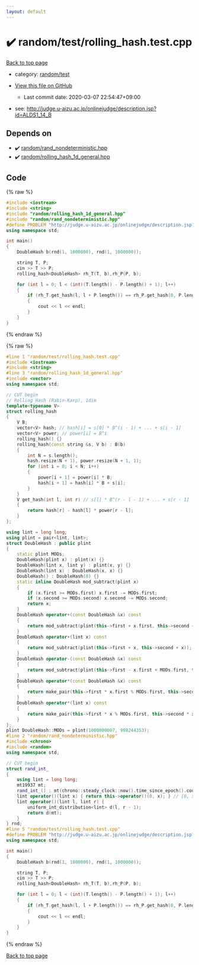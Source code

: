 ```yaml
---
layout: default
---
```


<!-- mathjax config similar to math.stackexchange -->
<script type="text/javascript" async
  src="https://cdnjs.cloudflare.com/ajax/libs/mathjax/2.7.5/MathJax.js?config=TeX-MML-AM_CHTML">
</script>
<script type="text/x-mathjax-config">
  MathJax.Hub.Config({
    TeX: { equationNumbers: { autoNumber: "AMS" }},
    tex2jax: {
      inlineMath: [ ['$','$'] ],
      processEscapes: true
    },
    "HTML-CSS": { matchFontHeight: false },
    displayAlign: "left",
    displayIndent: "2em"
  });
</script>

<script type="text/javascript" src="https://cdnjs.cloudflare.com/ajax/libs/jquery/3.4.1/jquery.min.js"></script>
<script src="https://cdn.jsdelivr.net/npm/jquery-balloon-js@1.1.2/jquery.balloon.min.js" integrity="sha256-ZEYs9VrgAeNuPvs15E39OsyOJaIkXEEt10fzxJ20+2I=" crossorigin="anonymous"></script>
<script type="text/javascript" src="../../../assets/js/copy-button.js"></script>
<link rel="stylesheet" href="../../../assets/css/copy-button.css" />


# :heavy_check_mark: random/test/rolling_hash.test.cpp

<a href="../../../index.html">Back to top page</a>

* category: <a href="../../../index.html#f30c46bc6b7c73d2a504337afafe2518">random/test</a>
* <a href="{{ site.github.repository_url }}/blob/master/random/test/rolling_hash.test.cpp">View this file on GitHub</a>
    - Last commit date: 2020-03-07 22:54:47+09:00


* see: <a href="http://judge.u-aizu.ac.jp/onlinejudge/description.jsp?id=ALDS1_14_B">http://judge.u-aizu.ac.jp/onlinejudge/description.jsp?id=ALDS1_14_B</a>


## Depends on

* :heavy_check_mark: <a href="../../../library/random/rand_nondeterministic.hpp.html">random/rand_nondeterministic.hpp</a>
* :heavy_check_mark: <a href="../../../library/random/rolling_hash_1d_general.hpp.html">random/rolling_hash_1d_general.hpp</a>


## Code

<a id="unbundled"></a>
{% raw %}
```cpp
#include <iostream>
#include <string>
#include "random/rolling_hash_1d_general.hpp"
#include "random/rand_nondeterministic.hpp"
#define PROBLEM "http://judge.u-aizu.ac.jp/onlinejudge/description.jsp?id=ALDS1_14_B"
using namespace std;

int main()
{
    DoubleHash b(rnd(1, 1000000), rnd(1, 1000000));

    string T, P;
    cin >> T >> P;
    rolling_hash<DoubleHash> rh_T(T, b),rh_P(P, b);

    for (int l = 0; l < (int)(T.length() - P.length() + 1); l++)
    {
        if (rh_T.get_hash(l, l + P.length()) == rh_P.get_hash(0, P.length()))
        {
            cout << l << endl;
        }
    }
}

```
{% endraw %}

<a id="bundled"></a>
{% raw %}
```cpp
#line 1 "random/test/rolling_hash.test.cpp"
#include <iostream>
#include <string>
#line 3 "random/rolling_hash_1d_general.hpp"
#include <vector>
using namespace std;

// CUT begin
// Rolling Hash (Rabin-Karp), 1dim
template<typename V>
struct rolling_hash
{
    V B;
    vector<V> hash; // hash[i] = s[0] * B^(i - 1) + ... + s[i - 1]
    vector<V> power; // power[i] = B^i
    rolling_hash() {}
    rolling_hash(const string &s, V b) : B(b)
    {
        int N = s.length();
        hash.resize(N + 1), power.resize(N + 1, 1);
        for (int i = 0; i < N; i++)
        {
            power[i + 1] = power[i] * B;
            hash[i + 1] = hash[i] * B + s[i];
        }
    }
    V get_hash(int l, int r) // s[l] * B^(r - l - 1) + ... + s[r - 1]
    {
        return hash[r] - hash[l] * power[r - l];
    }
};

using lint = long long;
using plint = pair<lint, lint>;
struct DoubleHash : public plint
{
    static plint MODs;
    DoubleHash(plint x) : plint(x) {}
    DoubleHash(lint x, lint y) : plint(x, y) {}
    DoubleHash(lint x) : DoubleHash(x, x) {}
    DoubleHash() : DoubleHash(0) {}
    static inline DoubleHash mod_subtract(plint x)
    {
        if (x.first >= MODs.first) x.first -= MODs.first;
        if (x.second >= MODs.second) x.second -= MODs.second;
        return x;
    }
    DoubleHash operator+(const DoubleHash &x) const
    {
        return mod_subtract(plint(this->first + x.first, this->second + x.second));
    }
    DoubleHash operator+(lint x) const
    {
        return mod_subtract(plint(this->first + x, this->second + x));
    }
    DoubleHash operator-(const DoubleHash &x) const
    {
        return mod_subtract(plint(this->first - x.first + MODs.first, this->second - x.second + MODs.second));
    }
    DoubleHash operator*(const DoubleHash &x) const
    {
        return make_pair(this->first * x.first % MODs.first, this->second * x.second % MODs.second);
    }
    DoubleHash operator*(lint x) const
    {
        return make_pair(this->first * x % MODs.first, this->second * x % MODs.second);
    }
};
plint DoubleHash::MODs = plint(1000000007, 998244353);
#line 2 "random/rand_nondeterministic.hpp"
#include <chrono>
#include <random>
using namespace std;

// CUT begin
struct rand_int_
{
    using lint = long long;
    mt19937 mt;
    rand_int_() : mt(chrono::steady_clock::now().time_since_epoch().count()) {}
    lint operator()(lint x) { return this->operator()(0, x); } // [0, x)
    lint operator()(lint l, lint r) {
        uniform_int_distribution<lint> d(l, r - 1);
        return d(mt);
    }
} rnd;
#line 5 "random/test/rolling_hash.test.cpp"
#define PROBLEM "http://judge.u-aizu.ac.jp/onlinejudge/description.jsp?id=ALDS1_14_B"
using namespace std;

int main()
{
    DoubleHash b(rnd(1, 1000000), rnd(1, 1000000));

    string T, P;
    cin >> T >> P;
    rolling_hash<DoubleHash> rh_T(T, b),rh_P(P, b);

    for (int l = 0; l < (int)(T.length() - P.length() + 1); l++)
    {
        if (rh_T.get_hash(l, l + P.length()) == rh_P.get_hash(0, P.length()))
        {
            cout << l << endl;
        }
    }
}

```
{% endraw %}

<a href="../../../index.html">Back to top page</a>

